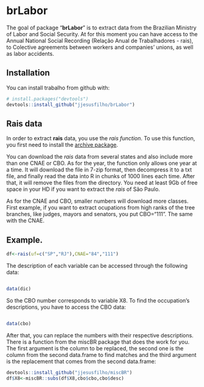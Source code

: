 
<!-- README.md is generated from README.Rmd. Please edit that file -->

# brLabor

The goal of package “**brLabor**” is to extract data from the Brazilian
Ministry of Labor and Social Security. At for this moment you can have
access to the Annual National Social Recording (Relação Anual de
Trabalhadores - rais), to Colective agreements between workers and
companies’ unions, as well as labor accidents.

## Installation

You can install trabalho from github with:

``` r
# install.packages("devtools")
devtools::install_github("jjesusfilho/brLabor")
```

## Rais data

In order to extract **rais** data, you use the *rais function*. To use
this function, you first need to install the [archive
package](https://github.com/jimhester/archive).

You can download the *rais* data from several states and also include
more than one CNAE or CBO. As for the year, the function only allows one
year at a time. It will download the file in 7-zip format, then
decompress it to a txt file, and finally read the data into R in chunks
of 1000 lines each time. After that, it will remove the files from the
directory. You need at least 9Gb of free space in your HD if you want to
extract the *rais* of São Paulo.

As for the CNAE and CBO, smaller numbers will download more classes.
First example, if you want to extract ocupations from high ranks of the
tree branches, like judges, mayors and senators, you put CBO=“111”. The
same with the CNAE.

## Example.

``` r
df<-rais(uf=c("SP","RJ"),CNAE="84","111")
```

The description of each variable can be accessed through the following
data:

``` r

data(dic)
```

So the CBO number corresponds to variable X8. To find the occupation’s
descriptions, you have to access the CBO data:

``` r

data(cbo)
```

After that, you can replace the numbers with their respective
descriptions. There is a function from the miscBR package that does the
work for you. The first argument is the column to be replaced, the
second one is the column from the second data.frame to find matches and
the third argument is the replacement that comes from the second
data.frame:

``` r
devtools::install_github("jjesusfilho/miscBR")
df$X8<-miscBR::subs(df$X8,cbo$cbo,cbo$desc)
```
